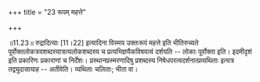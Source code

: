 +++
title = "23 रूपम् महत्ते"

+++
  
  
॥11.23॥ रुद्रादित्याः \[11।22\] इत्यादिना विस्मय उक्तःरूपं महत्ते इति
भीतिरुच्यते पूर्वोक्तलोकत्रयशब्दस्यात्रत्यलोकशब्दस्य च
प्रत्यभिज्ञयैकविषयत्वं दर्शयति -- लोकाः पूर्वोक्ता इति। इदमीदृशं इति
प्रकारिणः प्रकाराणां च निर्देशः। प्रस्थानप्रस्मरणादिषु प्रशब्दस्य
निषेधपरत्वदर्शनात्प्रव्यथिताः इत्यत्र तद्व्युदासायाह -- अतीवेति। व्यथिताः
चलिताः; भीता वा।  
  
